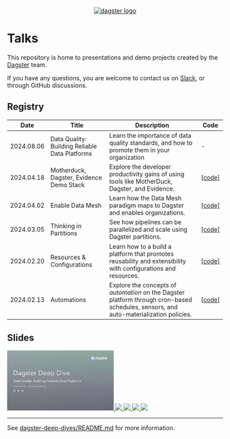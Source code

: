 <div align="center">
  <a target="_blank" href="https://dagster.io" style="background:none">
    <img alt="dagster logo" src="https://raw.githubusercontent.com/dagster-io/talks/master/.github/dagster-logo.png" width="auto" height="120px">
  </a>
</div>

# Talks

This repository is home to presentations and demo projects created by the [Dagster](https://dagster.io) team.

If you have any questions, you are welcome to contact us on [Slack](https://dagster.io/slack), or through GitHub discussions.

## Registry

 | Date       | Title                                          | Description                                                                                                                            | Code        |
 |------------|------------------------------------------------|----------------------------------------------------------------------------------------------------------------------------------------|-------------|
 | 2024.08.06 | Data Quality: Building Reliable Data Platforms | Learn the importance of data quality standards, and how to promote them in your organization                                           | -           |
 | 2024.04.18 | Motherduck, Dagster, Evidence Demo Stack       | Explore the developer productivity gains of using tools like MotherDuck, Dagster, and Evidence.                                        | [[code]][5] |
 | 2024.04.02 | Enable Data Mesh                               | Learn how the Data Mesh paradigm maps to Dagster and enables organizations.                                                            | [[code]][4] |
 | 2024.03.05 | Thinking in Partitions                         | See how pipelines can be parallelized and scale using Dagster partitions.                                                              | [[code]][3] |
 | 2024.02.20 | Resources & Configurations                     | Learn how to a build a platform that promotes reusability and extensibility with configurations and resources.                         | [[code]][2] |
 | 2024.02.13 | Automations                                    | Explore the concepts of _automation_ on the Dagster platform through cron-based schedules, sensors, and auto-materialization policies. | [[code]][1] |

[1]: https://github.com/dagster-io/talks/tree/main/dagster-deep-dives/dagster_deep_dives/automation
[2]: https://github.com/dagster-io/talks/tree/main/dagster-deep-dives/dagster_deep_dives/resources_and_configurations
[3]: https://github.com/dagster-io/talks/tree/main/dagster-deep-dives/dagster_deep_dives/partitions
[4]: https://github.com/dagster-io/data-mesh-demo
[5]: https://github.com/dagster-io/talks/tree/main/motherduck-dagster-hybrid-compute

## Slides

<div>
   <a href="https://github.com/dagster-io/talks/blob/main/slides/deep-dive-data-quality.pdf">
       <img height="140" src="slides/deep-dive-data-quality.jpg" />
   </a>
   <a href="https://github.com/dagster-io/talks/blob/main/slides/motherduck-dagster-evidence-hybrid-compute.pdf">
       <img height="140" src="slides/motherduck-dagster-evidence-hybrid-compute.jpg" />
   </a>
   <a href="https://github.com/dagster-io/talks/blob/main/slides/03-deep-dive-partitions.pdf">
       <img height="140" src="slides/03-deep-dive-partitions.jpg" />
   </a>
   <a href="https://github.com/dagster-io/talks/blob/main/slides/02-deep-dive-resources.pdf">
       <img height="140" src="slides/02-deep-dive-resources.jpg" />
   </a>
   <a href="https://github.com/dagster-io/talks/blob/main/slides/01-deep-dive-wautomation.pdf">
       <img height="140" src="slides/01-deep-dive-automation.jpg" />
   </a>
</div>

---

See [dagster-deep-dives/README.md](./dagster-deep-dives/README.md) for more information.
